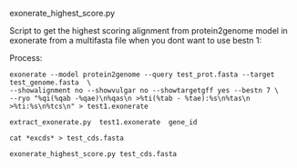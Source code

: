 exonerate_highest_score.py

Script to get the highest scoring alignment from protein2genome model in exonerate
from a multifasta file when you dont want to use bestn 1:

Process:

	exonerate --model protein2genome --query test_prot.fasta --target test_genome.fasta  \
	--showalignment no --showvulgar no --showtargetgff yes --bestn 7 \
	--ryo "%qi(%qab -%qae)\n%qas\n >%ti(%tab - %tae):%s\n%tas\n >%ti:%s\n%tcs\n" > test1.exonerate

	extract_exonerate.py  test1.exonerate  gene_id 

	cat *excds* > test_cds.fasta

	exonerate_highest_score.py test_cds.fasta


